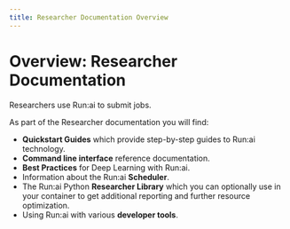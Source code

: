 ```yaml
---
title: Researcher Documentation Overview
---
```

# Overview: Researcher Documentation

Researchers use Run:ai to submit jobs. 

As part of the Researcher documentation you will find:

* __Quickstart Guides__ which provide step-by-step guides to Run:ai technology.
* __Command line interface__ reference documentation.
* __Best Practices__ for Deep Learning with Run:ai.
* Information about the Run:ai __Scheduler__.
* The Run:ai Python __Researcher Library__ which you can optionally use in your container to get additional reporting and further resource optimization.
* Using Run:ai with various __developer tools__. 
